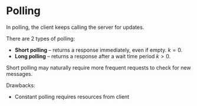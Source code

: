 # Polling

In polling, the client keeps calling the server for updates.

There are 2 types of polling:

- **Short polling** – returns a response immediately, even if empty. $k = 0$.
- **Long polling** – returns a response after a wait time period $k > 0$.

Short polling may naturally require more frequent requests to check for new messages.

Drawbacks:
* Constant polling requires resources from client
